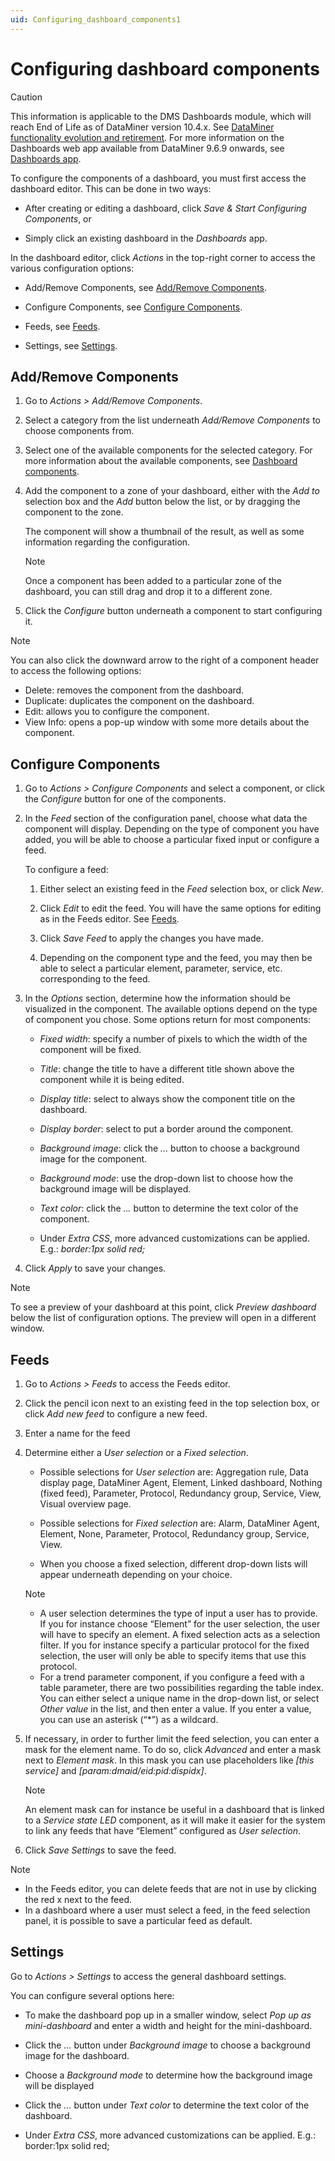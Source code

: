 ```yaml
---
uid: Configuring_dashboard_components1
---
```


# Configuring dashboard components

> [!CAUTION]
> This information is applicable to the DMS Dashboards module, which will reach End of Life as of DataMiner version 10.4.x. See [DataMiner functionality evolution and retirement](xref:Software_support_life_cycles#dataminer-functionality-evolution-and-retirement). For more information on the Dashboards web app available from DataMiner 9.6.9 onwards, see [Dashboards app](xref:newR_D).

To configure the components of a dashboard, you must first access the dashboard editor. This can be done in two ways:

- After creating or editing a dashboard, click *Save & Start Configuring Components*, or

- Simply click an existing dashboard in the *Dashboards* app.

In the dashboard editor, click *Actions* in the top-right corner to access the various configuration options:

- Add/Remove Components, see [Add/Remove Components](#addremove-components).

- Configure Components, see [Configure Components](#configure-components).

- Feeds, see [Feeds](#feeds).

- Settings, see [Settings](#settings).

## Add/Remove Components

1. Go to *Actions \> Add/Remove Components*.

2. Select a category from the list underneath *Add/Remove Components* to choose components from.

3. Select one of the available components for the selected category. For more information about the available components, see [Dashboard components](xref:Dashboard_components).

4. Add the component to a zone of your dashboard, either with the *Add to* selection box and the *Add* button below the list, or by dragging the component to the zone.

    The component will show a thumbnail of the result, as well as some information regarding the configuration.

    > [!NOTE]
    > Once a component has been added to a particular zone of the dashboard, you can still drag and drop it to a different zone.

5. Click the *Configure* button underneath a component to start configuring it.

> [!NOTE]
> You can also click the downward arrow to the right of a component header to access the following options:
> - Delete: removes the component from the dashboard.
> - Duplicate: duplicates the component on the dashboard.
> - Edit: allows you to configure the component.
> - View Info: opens a pop-up window with some more details about the component.

## Configure Components

1. Go to *Actions \> Configure Components* and select a component, or click the *Configure* button for one of the components.

2. In the *Feed* section of the configuration panel, choose what data the component will display. Depending on the type of component you have added, you will be able to choose a particular fixed input or configure a feed.

    To configure a feed:

    1. Either select an existing feed in the *Feed* selection box, or click *New*.

    2. Click *Edit* to edit the feed. You will have the same options for editing as in the Feeds editor. See [Feeds](#feeds).

    3. Click *Save Feed* to apply the changes you have made.

    4. Depending on the component type and the feed, you may then be able to select a particular element, parameter, service, etc. corresponding to the feed.

3. In the *Options* section, determine how the information should be visualized in the component. The available options depend on the type of component you chose. Some options return for most components:

    - *Fixed width*: specify a number of pixels to which the width of the component will be fixed.

    - *Title*: change the title to have a different title shown above the component while it is being edited.

    - *Display title*: select to always show the component title on the dashboard.

    - *Display border*: select to put a border around the component.

    - *Background image*: click the *...* button to choose a background image for the component.

    - *Background mode*: use the drop-down list to choose how the background image will be displayed.

    - *Text color*: click the *...* button to determine the text color of the component.

    - Under *Extra CSS*, more advanced customizations can be applied. E.g.: *border:1px solid red;*

4. Click *Apply* to save your changes.

> [!NOTE]
> To see a preview of your dashboard at this point, click *Preview dashboard* below the list of configuration options. The preview will open in a different window.

## Feeds

1. Go to *Actions \> Feeds* to access the Feeds editor.

2. Click the pencil icon next to an existing feed in the top selection box, or click *Add new feed* to configure a new feed.

3. Enter a name for the feed

4. Determine either a *User selection* or a *Fixed selection*.

    - Possible selections for *User selection* are: Aggregation rule, Data display page, DataMiner Agent, Element, Linked dashboard, Nothing (fixed feed), Parameter, Protocol, Redundancy group, Service, View, Visual overview page.

    - Possible selections for *Fixed selection* are: Alarm, DataMiner Agent, Element, None, Parameter, Protocol, Redundancy group, Service, View.

    - When you choose a fixed selection, different drop-down lists will appear underneath depending on your choice.

    > [!NOTE]
    > - A user selection determines the type of input a user has to provide. If you for instance choose “Element” for the user selection, the user will have to specify an element. A fixed selection acts as a selection filter. If you for instance specify a particular protocol for the fixed selection, the user will only be able to specify items that use this protocol.
    > - For a trend parameter component, if you configure a feed with a table parameter, there are two possibilities regarding the table index. You can either select a unique name in the drop-down list, or select *Other value* in the list, and then enter a value. If you enter a value, you can use an asterisk (“\*”) as a wildcard.

5. If necessary, in order to further limit the feed selection, you can enter a mask for the element name. To do so, click *Advanced* and enter a mask next to *Element mask*. In this mask you can use placeholders like *\[this service\]* and *\[param:dmaid/eid:pid:dispidx\]*.

    > [!NOTE]
    > An element mask can for instance be useful in a dashboard that is linked to a *Service state LED* component, as it will make it easier for the system to link any feeds that have “Element” configured as *User selection*.

6. Click *Save Settings* to save the feed.

> [!NOTE]
> - In the Feeds editor, you can delete feeds that are not in use by clicking the red x next to the feed.
> - In a dashboard where a user must select a feed, in the feed selection panel, it is possible to save a particular feed as default.

## Settings

Go to *Actions \> Settings* to access the general dashboard settings.

You can configure several options here:

- To make the dashboard pop up in a smaller window, select *Pop up as mini-dashboard* and enter a width and height for the mini-dashboard.

- Click the *...* button under *Background image* to choose a background image for the dashboard.

- Choose a *Background mode* to determine how the background image will be displayed

- Click the *...* button under *Text color* to determine the text color of the dashboard.

- Under *Extra CSS*, more advanced customizations can be applied. E.g.: border:1px solid red;
